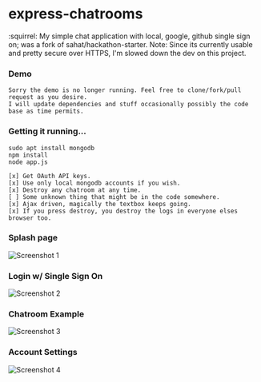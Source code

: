 # express-chatrooms
:squirrel: My simple chat application with local, google, github single sign on; was a fork of sahat/hackathon-starter. Note: Since its currently usable and pretty secure over HTTPS, I'm slowed down the dev on this project.

### Demo

    Sorry the demo is no longer running. Feel free to clone/fork/pull request as you desire.
    I will update dependencies and stuff occasionally possibly the code base as time permits.
    
### Getting it running...

    sudo apt install mongodb
    npm install
    node app.js
    
    [x] Get OAuth API keys.
    [x] Use only local mongodb accounts if you wish.
    [x] Destroy any chatroom at any time.
    [ ] Some unknown thing that might be in the code somewhere.
    [x] Ajax driven, magically the textbox keeps going.
    [x] If you press destroy, you destroy the logs in everyone elses browser too.

### Splash page
![Screenshot 1](http://i.imgur.com/eG12nZX.png)

### Login w/ Single Sign On
![Screenshot 2](http://i.imgur.com/gLnCcf2.png)

### Chatroom Example
![Screenshot 3](http://i.imgur.com/CDMVb9U.png)

### Account Settings
![Screenshot 4](http://i.imgur.com/ogeulED.png)
